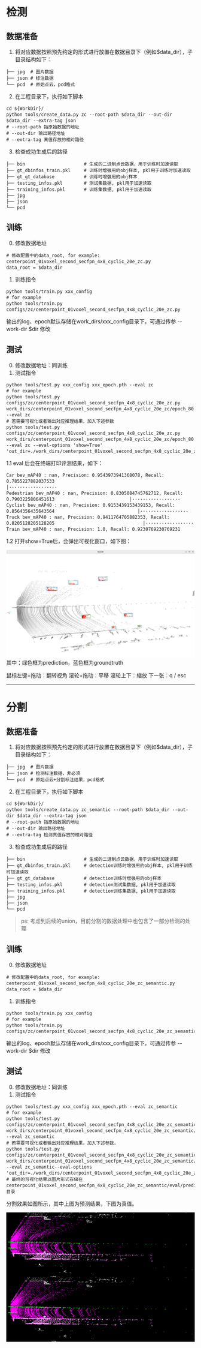 # 检测
## 数据准备
1. 将对应数据按照预先约定的形式进行放置在数据目录下（例如$data_dir），子目录结构如下：
```
├── jpg  # 图片数据
├── json # 标注数据
└── pcd  # 原始点云，pcd格式
```
2. 在工程目录下，执行如下脚本
```
cd ${WorkDir}/
python tools/create_data.py zc --root-path $data_dir --out-dir $data_dir --extra-tag json
# --root-path 指原始数据的地址
# --out-dir 输出路径地址
# --extra-tag 真值存放的相对路径
```
3. 检查成功生成后的路径
```
├── bin                      # 生成的二进制点云数据，用于训练时加速读取
├── gt_dbinfos_train.pkl     # 训练时增强用的obj样本, pkl用于训练时加速读取
├── gt_gt_database           # 训练时增强用的obj样本
├── testing_infos.pkl        # 测试集数据, pkl用于加速读取
├── training_infos.pkl       # 训练集数据, pkl用于加速读取
├── jpg
├── json
└── pcd
```
## 训练
0. 修改数据地址
```
# 修改配置中的data_root, for example: centerpoint_01voxel_second_secfpn_4x8_cyclic_20e_zc.py
data_root = $data_dir
```
1. 训练指令
```
python tools/train.py xxx_config
# for example
python tools/train.py configs/zc/centerpoint_01voxel_second_secfpn_4x8_cyclic_20e_zc.py
```
输出的log、epoch默认存储在work_dirs/xxx_config目录下，可通过传参 --work-dir $dir 修改

## 测试
0. 修改数据地址：同训练
1. 测试指令
```
python tools/test.py xxx_config xxx_epoch.pth --eval zc
# for example
python tools/test.py configs/zc/centerpoint_01voxel_second_secfpn_4x8_cyclic_20e_zc.py work_dirs/centerpoint_01voxel_second_secfpn_4x8_cyclic_20e_zc/epoch_80.pth --eval zc
# 若需要可视化或者输出对应推理结果，加入下述参数
python tools/test.py configs/zc/centerpoint_01voxel_second_secfpn_4x8_cyclic_20e_zc.py work_dirs/centerpoint_01voxel_second_secfpn_4x8_cyclic_20e_zc/epoch_80.pth --eval zc --eval-options 'show=True' 'out_dir=./work_dirs/centerpoint_01voxel_second_secfpn_4x8_cyclic_20e_zc/eval/'
```
1.1 eval 后会在终端打印评测结果，如下：
```
Car bev_mAP40 : nan, Precision: 0.9543973941368078, Recall: 0.7855227882037533                                   │··················
Pedestrian bev_mAP40 : nan, Precision: 0.8305084745762712, Recall: 0.7903225806451613                            │··················
Cyclist bev_mAP40 : nan, Precision: 0.9153439153439153, Recall: 0.8564356435643564                               │··················
Truck bev_mAP40 : nan, Precision: 0.9411764705882353, Recall: 0.8205128205128205                                 │··················
Train bev_mAP40 : nan, Precision: 1.0, Recall: 0.9230769230769231     
```
1.2 打开show=True后，会弹出可视化窗口，如下图：
<div align="center">
<img src="docs/3rd/sample-vis.png" />
</div>
其中：绿色框为prediction，蓝色框为groundtruth

鼠标左键+拖动：翻转视角
滚轮+拖动：平移
滚轮上下：缩放
下一张：q / esc


-----
# 分割
## 数据准备
1. 将对应数据按照预先约定的形式进行放置在数据目录下（例如$data_dir），子目录结构如下：
```
├── jpg  # 图片数据
├── json # 检测标注数据，非必须
└── pcd  # 原始点云+分割标注结果，pcd格式
```
2. 在工程目录下，执行如下脚本
```
cd ${WorkDir}/
python tools/create_data.py zc_semantic --root-path $data_dir --out-dir $data_dir --extra-tag json
# --root-path 指原始数据的地址
# --out-dir 输出路径地址
# --extra-tag 检测真值存放的相对路径
```
3. 检查成功生成后的路径
```
├── bin                      # 生成的二进制点云数据，用于训练时加速读取
├── gt_dbinfos_train.pkl     # detection训练时增强用的obj样本, pkl用于训练时加速读取
├── gt_gt_database           # detection训练时增强用的obj样本
├── testing_infos.pkl        # detection测试集数据, pkl用于加速读取
├── training_infos.pkl       # detection训练集数据, pkl用于加速读取
├── jpg
├── json
└── pcd
```
> ps: 考虑到后续的union，目前分割的数据处理中也包含了一部分检测的处理
## 训练
0. 修改数据地址
```
# 修改配置中的data_root, for example: centerpoint_01voxel_second_secfpn_4x8_cyclic_20e_zc_semantic.py
data_root = $data_dir
```
1. 训练指令
```
python tools/train.py xxx_config
# for example
python tools/train.py configs/zc/centerpoint_01voxel_second_secfpn_4x8_cyclic_20e_zc_semantic.py
```
输出的log、epoch默认存储在work_dirs/xxx_config目录下，可通过传参 --work-dir $dir 修改

## 测试
0. 修改数据地址：同训练
1. 测试指令
```
python tools/test.py xxx_config xxx_epoch.pth --eval zc_semantic
# for example
python tools/test.py configs/zc/centerpoint_01voxel_second_secfpn_4x8_cyclic_20e_zc_semantic.py work_dirs/centerpoint_01voxel_second_secfpn_4x8_cyclic_20e_zc_semantic/epoch_80.pth --eval zc_semantic
# 若需要可视化或者输出对应推理结果，加入下述参数，
python tools/test.py configs/zc/centerpoint_01voxel_second_secfpn_4x8_cyclic_20e_zc_semantic.py work_dirs/centerpoint_01voxel_second_secfpn_4x8_cyclic_20e_zc_semantic/epoch_80.pth --eval zc_semantic--eval-options 'out_dir=./work_dirs/centerpoint_01voxel_second_secfpn_4x8_cyclic_20e_zc_semantic/eval/'
# 最终的可视化结果以图片形式存储在centerpoint_01voxel_second_secfpn_4x8_cyclic_20e_zc_semantic/eval/predict目录

```
分割效果如图所示，其中上图为预测结果，下图为真值。

<div align="center">
<img src="docs/3rd/sample-vis-semantic.png" />
</div>
